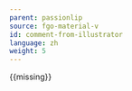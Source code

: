 ```yaml
---
parent: passionlip
source: fgo-material-v
id: comment-from-illustrator
language: zh
weight: 5
---
```


{{missing}}
